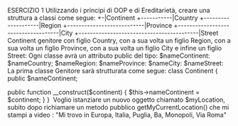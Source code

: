 ESERCIZIO 1
Utilizzando i principi di OOP e di Ereditarietà, creare una struttura a classi come segue:
+-|Continent 
+-----------|Country 
+--------------------|Region 
+---------------------------|Province 
+------------------------------------|City
+------------------------------------------|Street
​
Continent genitore con figlio Country, con a sua volta un figlio Region, con a sua volta un figlio Province, con a sua volta un figlio City e infine un figlio Street:
Ogni classe avrà un attributo public del tipo:
$nameContinent: 
$nameCountry; 
$nameRegion: 
$nameProvince: 
$nameCity:
$nameStreet:
​
La prima classe Genitore sarà strutturata come segue:
class Continent
{
  public $nameContinent;

  public function __construct($continent)
  {
    $this->nameContinent = $continent;
  }
}
​
Voglio istanziare un nuovo oggetto chiamato $myLocation, subito dopo richiamare un metodo pubblico getMyCurrentLocation() che mi stampi a video :
"Mi trovo in Europa, Italia, Puglia, Ba, Monopoli, Via Roma"